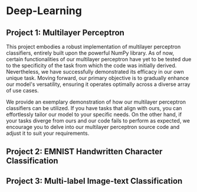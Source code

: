 # Deep-Learning
## Project 1: Multilayer Perceptron

This project embodies a robust implementation of multilayer perceptron classifiers, entirely built upon the powerful NumPy library. As of now, certain functionalities of our multilayer perceptron have yet to be tested due to the specificity of the task from which the code was initially derived. Nevertheless, we have successfully demonstrated its efficacy in our own unique task. Moving forward, our primary objective is to gradually enhance our model's versatility, ensuring it operates optimally across a diverse array of use cases.

We provide an exemplary demonstration of how our multilayer perceptron classifiers can be utilized. If you have tasks that align with ours, you can effortlessly tailor our model to your specific needs. On the other hand, if your tasks diverge from ours and our code fails to perform as expected, we encourage you to delve into our multilayer perceptron source code and adjust it to suit your requirements.

## Project 2: EMNIST Handwritten Character Classification

## Project 3: Multi-label Image-text Classification
